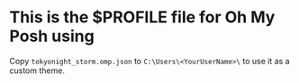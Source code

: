 # This is the $PROFILE file for Oh My Posh using

Copy `tokyonight_storm.omp.json` to `C:\Users\<YourUserName>\` to use it as a custom theme.
